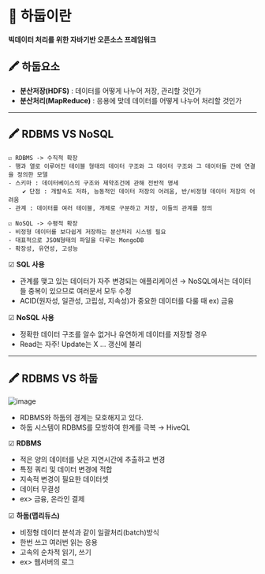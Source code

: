 
# 📑 하둡이란

**빅데이터 처리를 위한 자바기반 오픈소스 프레임워크**

## 🖍 하둡요소

- **분산저장(HDFS)** : 데이터를 어떻게 나누어 저장, 관리할 것인가
- **분산처리(MapReduce)** : 응용에 맞데 데이터를 어떻게 나누어 처리할 것인가

---

## 🖍 RDBMS  VS  NoSQL

```
☑ RDBMS -> 수직적 확장
- 행과 열로 이루어진 테이블 형태의 데이터 구조와 그 데이터 구조와 그 데이터들 간에 연결을 정의한 모델
- 스키마 : 데이터베이스의 구조와 제약조건에 관해 전반적 명세
	✔ 단점 : 개발속도 저하, 능동적인 데이터 저장의 어려움, 반/비정형 데이터 저장의 어려움
- 관계 : 데이터를 여러 테이블, 개체로 구분하고 저장, 이들의 관계를 정의
 
☑ NoSQL -> 수평적 확장
- 비정형 데이터를 보다쉽게 저장하는 분산처리 시스템 필요
- 대표적으로 JSON형태의 파일을 다루는 MongoDB
- 확장성, 유연성, 고성능
```

☑ **SQL 사용**

- 관계를 맺고 있는 데이터가 자주 변경되는 애플리케이션 → NoSQL에서는 데이터들 중복이 있으므로 여러문서 모두 수정
- ACID(원자성, 일관성, 고립성, 지속성)가 중요한 데이터를 다룰 때 ex) 금융

☑ **NoSQL 사용**

- 정확한 데이터 구조를 알수 없거나 유연하게 데이터를 저장할 경우
- Read는 자주! Update는 X ... 갱신에 불리

---

## 🖍 RDBMS VS 하둡
![image](https://user-images.githubusercontent.com/72757829/107115496-6d2b0200-68b0-11eb-98cd-aaf8dd4e0161.png)
- RDBMS와 하둡의 경계는 모호해지고 있다.
- 하둡 시스템이 RDBMS를 모방하여 한계를 극복 → HiveQL

☑ **RDBMS** 

- 적은 양의 데이터를 낮은 지연시간에 추출하고 변경
- 특정 쿼리 및 데이터 변경에 적합
- 지속적 변경이 필요한 데이터셋
- 데이터 무결성
- ex> 금융, 온라인 결제

☑ **하둡(맵리듀스)**

- 비정형 데이터 분석과 같이 일괄처리(batch)방식
- 한번 쓰고 여러번 읽는 응용
- 고속의 순차적 읽기, 쓰기
- ex> 웹서버의 로그
